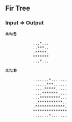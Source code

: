 ## Fir Tree

### Input	=>	Output

###**5**

				...*...
				..***..
				.*****.
				*******
				...*...

		
###**9**

				.......*.......
				......***......
				.....*****.....
				....*******....
				...*********...
				..***********..
				.*************.
				***************
				.......*.......
